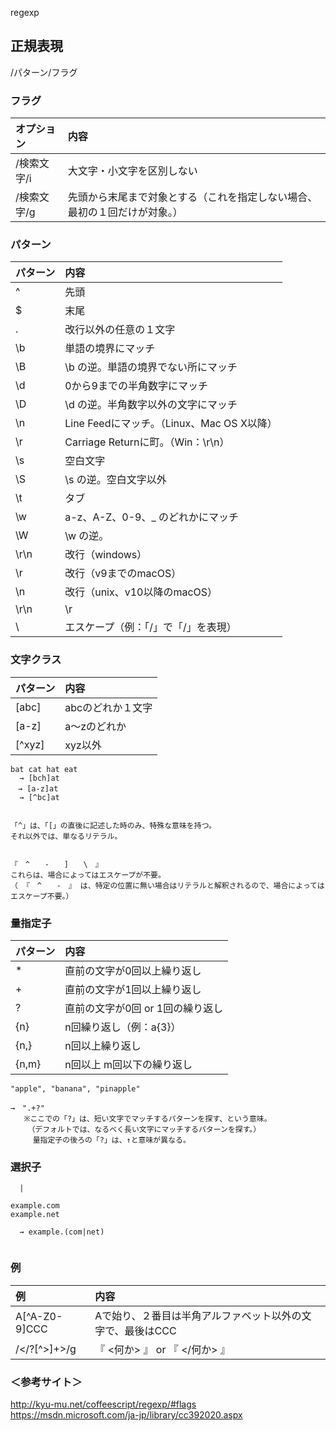 regexp

## 正規表現
/パターン/フラグ

### フラグ

|   オプション  |    内容                                                                        |
|:--------------|:-------------------------------------------------------------------------------|
|  /検索文字/i  |  大文字・小文字を区別しない                                                    |
|  /検索文字/g  |  先頭から末尾まで対象とする（これを指定しない場合、最初の１回だけが対象。）    |

### パターン

|    パターン   |    内容                                        |
|:-------------|:-----------------------------------------------|
|  ^           |  先頭                                          |
|  $           |  末尾                                          |
|  .           |  改行以外の任意の１文字                        |
|  \b          |  単語の境界にマッチ                            |
|  \B          |  \b の逆。単語の境界でない所にマッチ            |
|  \d          |  0から9までの半角数字にマッチ                  |
|  \D          |  \d の逆。半角数字以外の文字にマッチ            |
|  \n          |  Line Feedにマッチ。（Linux、Mac OS X以降）    |
|  \r          |  Carriage Returnに町。（Win：\r\n）            |
|  \s          |  空白文字                                      |
|  \S          |  \s の逆。空白文字以外                          |
|  \t          |  タブ                                          |
|  \w          |  a-z、A-Z、0-9、_ のどれかにマッチ             |
|  \W          |  \w の逆。                                   |
|  \r\n        | 改行（windows）                              |
|  \r          | 改行（v9までのmacOS）                         |
|  \n          | 改行（unix、v10以降のmacOS）                 |
|  \r\n|\r|\n  | 改行（すべて）                               |
|  \           |  エスケープ（例：「\/」で「/」を表現）         |


### 文字クラス

| パターン |    内容                                        |
|:---------|:-----------------------------------------------|
|  [abc]   |  abcのどれか１文字                              |
|  [a-z]   |  a～zのどれか                                  |
|  [^xyz]  |  xyz以外                                       |

```
bat cat hat eat
  → [bch]at
　→ [a-z]at
  → [^bc]at


「^」は、「[」の直後に記述した時のみ、特殊な意味を持つ。
それ以外では、単なるリテラル。


『　^　　-　　]　　\　』
これらは、場合によってはエスケープが不要。
（ 『　^　　-　』 は、特定の位置に無い場合はリテラルと解釈されるので、場合によってはエスケープ不要。）
```


### 量指定子

| パターン |    内容                                        |
|:---------|:-----------------------------------------------|
|  *       |  直前の文字が0回以上繰り返し                   |
|  +       |  直前の文字が1回以上繰り返し                   |
|  ?       |  直前の文字が0回 or 1回の繰り返し              |
|  {n}     |  n回繰り返し（例：a{3}）                       |
|  {n,}    |  n回以上繰り返し                               |
|  {n,m}   |  n回以上 m回以下の繰り返し                      |

```
"apple", "banana", "pinapple"

→　".+?"
   ※ここでの「?」は、短い文字でマッチするパターンを探す、という意味。
   　（デフォルトでは、なるべく長い文字にマッチするパターンを探す。）
　　　量指定子の後ろの「?」は、↑と意味が異なる。

```

### 選択子
```
  |

example.com
example.net

  → example.(com|net)


```

### 例

|  例             |  内容                                                        |
|:----------------|:-------------------------------------------------------------|
|  A[^A-Z0-9]CCC  |  Aで始り、２番目は半角アルファベット以外の文字で、最後はCCC  |
|  /<\/?[^>]+>/g  |  『  <何か> 』 or  『  </何か>  』                           |

### ＜参考サイト＞
http://kyu-mu.net/coffeescript/regexp/#flags    
https://msdn.microsoft.com/ja-jp/library/cc392020.aspx    
